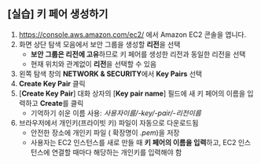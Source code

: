 ## [실습] 키 페어 생성하기

1. https://console.aws.amazon.com/ec2/ 에서 Amazon EC2 콘솔을 엽니다.
2. 화면 상단 탐색 모음에서 보안 그룹을 생성할 **리전**을 선택
	- **보안 그룹은 리전에 고유**하므로 키 페어를 생성한 리전과 동일한 리전을 선택
	- 현재 위치와 관계없이 **리전**을 선택할 수 있음
3. 왼쪽 탐색 창의 **NETWORK & SECURITY**에서 **Key Pairs** 선택
4. **Create Key Pair** 클릭
5. [**Create Key Pair**] 대화 상자의 [**Key pair name**] 필드에 새 키 페어의 이름을 입력하고 **Create**를 클릭	
	- 기억하기 쉬운 이름 사용: *사용자이름/-key/-pair/-리전이름*
6. 브라우저에서 개인키(프라이빗 키) 파일이 자동으로 다운로드됨
	- 안전한 장소에 개인키 파일 ( 확장명이 *.pem*)을 저장
	- 사용자는 EC2 인스턴스를 새로 만들 때 **키 페어의 이름을 입력**하고, EC2 인스턴스에 연결할 때마다 해당하는 개인키를 입력해야 함

